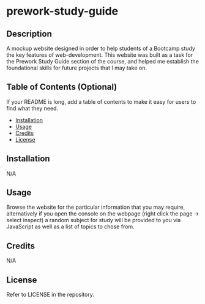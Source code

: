 # prework-study-guide

## Description

A mockup website designed in order to help students of a Bootcamp study the key features of web-development.
This website was built as a task for the Prework Study Guide section of the course, and helped me establish the
foundational skills for future projects that I may take on.

## Table of Contents (Optional)

If your README is long, add a table of contents to make it easy for users to find what they need.

- [Installation](#installation)
- [Usage](#usage)
- [Credits](#credits)
- [License](#license)

## Installation

N/A

## Usage

Browse the website for the particular information that you may require, alternatively if you open the console on the webpage 
(right click the page -> select inspect) a random subject for study will be provided to you via JavaScript as well as a list
of topics to chose from.

## Credits

N/A

## License

Refer to LICENSE in the repository.
